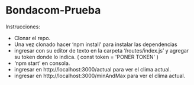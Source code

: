 # Bondacom-Prueba

Instrucciones:
- Clonar el repo.
- Una vez clonado hacer ‘npm install’ para instalar las dependencias
- ingresar con su editor de texto en la carpeta ‘/routes/index.js’ y agregar su token donde lo indica. ( const token = 'PONER TOKEN' )
- ‘npm start’ en consola.
- ingresar en http://localhost:3000/actual para ver el clima actual.
- ingresar en http://localhost:3000/minAndMax para ver el clima actual.

